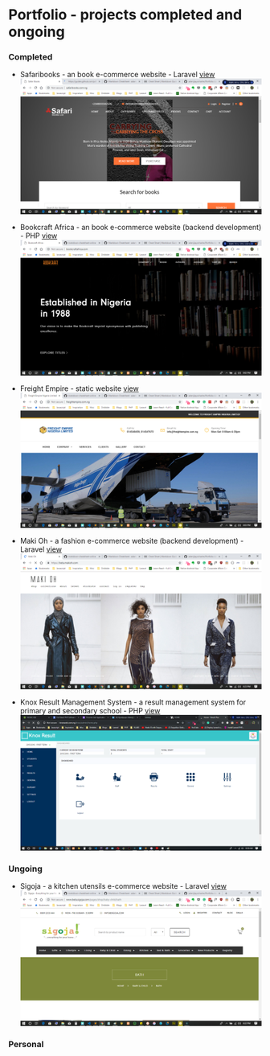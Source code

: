 # Portfolio - projects completed and ongoing


### Completed
- Safaribooks - an book e-commerce website - Laravel [view](https://www.safaribooks.com.ng)
![Safaribooks](/images/1.png)


- Bookcraft Africa - an book e-commerce website (backend development) - PHP [view](https://www.bookcraftafrica.com)
![BookCraftAfrica](/images/2.png)


- Freight Empire - static website [view](https://www.freightempire.com.ng)
![Freight Empire](/images/3.png)


- Maki Oh - a fashion e-commerce website (backend development) - Laravel [view](https://www.makioh.com)
![Maki Oh](/images/5.png)

- Knox Result Management System - a result management system for primary and secondary school - PHP [view](http://knoxweb.com.ng/knox/admin/home.php)
![Maki Oh](/images/6.png)

### Ungoing

- Sigoja - a kitchen utensils e-commerce website - Laravel [view](https://www.sigoja.halitelabs.com)
![Sigoja](/images/4.png)


### Personal